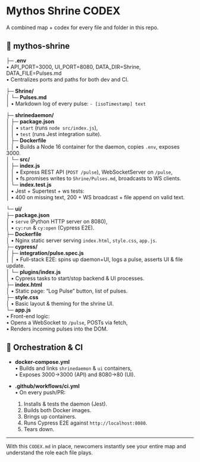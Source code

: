 # Mythos Shrine CODEX

A combined map + codex for every file and folder in this repo.

## 📁 mythos-shrine
├─ **.env**  
   • API_PORT=3000, UI_PORT=8080, DATA_DIR=Shrine, DATA_FILE=Pulses.md  
   • Centralizes ports and paths for both dev and CI.  

├─ **Shrine/**  
│  └─ **Pulses.md**  
│     • Markdown log of every pulse: `- [isoTimestamp] text`  

├─ **shrinedaemon/**  
│  ├─ **package.json**  
│  │  • `start` (runs `node src/index.js`),  
│  │  • `test` (runs Jest integration suite).  
│  ├─ **Dockerfile**  
│  │  • Builds a Node 16 container for the daemon, copies `.env`, exposes 3000.  
│  └─ **src/**  
│     ├─ **index.js**  
│     │   • Express REST API (`POST /pulse`), WebSocketServer on `/pulse`,  
│     │   • fs.promises writes to `Shrine/Pulses.md`, broadcasts to WS clients.  
│     └─ **index.test.js**  
│         • Jest + Supertest + ws tests:  
│         • 400 on missing text, 200 + WS broadcast + file append on valid text.  

└─ **ui/**  
   ├─ **package.json**  
   │  • `serve` (Python HTTP server on 8080),  
   │  • `cy:run` & `cy:open` (Cypress E2E).  
   ├─ **Dockerfile**  
   │  • Nginx static server serving `index.html`, `style.css`, `app.js`.  
   ├─ **cypress/**  
   │  ├─ **integration/pulse.spec.js**  
   │  │  • Full-stack E2E: spins up daemon+UI, logs a pulse, asserts UI & file update.  
   │  └─ **plugins/index.js**  
   │     • Cypress tasks to start/stop backend & UI processes.  
   ├─ **index.html**  
   │  • Static page: “Log Pulse” button, list of pulses.  
   ├─ **style.css**  
   │  • Basic layout & theming for the shrine UI.  
   └─ **app.js**  
      • Front-end logic:  
      • Opens a WebSocket to `/pulse`, POSTs via fetch,  
      • Renders incoming pulses into the DOM.  

## 🚢 Orchestration & CI

- **docker-compose.yml**  
  • Builds and links `shrinedaemon` & `ui` containers,  
  • Exposes 3000→3000 (API) and 8080→80 (UI).  

- **.github/workflows/ci.yml**  
  • On every push/PR:
    1. Installs & tests the daemon (Jest).  
    2. Builds both Docker images.  
    3. Brings up containers.  
    4. Runs Cypress E2E against `http://localhost:8080`.  
    5. Tears down.

---

With this `CODEX.md` in place, newcomers instantly see your entire map and understand the role each file plays.
